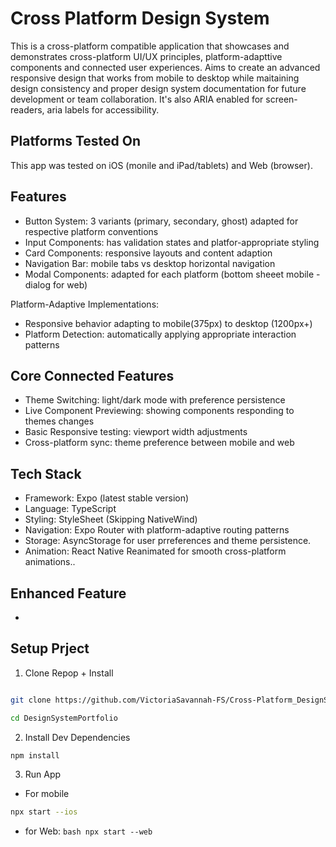 # Cross Platform Design System

This is a cross-platform compatible application that showcases and demonstrates cross-platform UI/UX principles, platform-adapttive components and connected user experiences. Aims to create an advanced responsive design that works from mobile to desktop while maitaining design consistency and proper design system documentation for future development or team collaboration. It's also ARIA enabled for screen-readers, aria labels for accessibility.

## Platforms Tested On

This app was tested on iOS (monile and iPad/tablets) and Web (browser).

## Features

- Button System: 3 variants (primary, secondary, ghost) adapted for respective platform conventions
- Input Components: has validation states and platfor-appropriate styling
- Card Components: responsive layouts and content adaption
- Navigation Bar: mobile tabs vs desktop horizontal navigation
- Modal Components: adapted for each platform (bottom sheeet mobile - dialog for web)

Platform-Adaptive Implementations:

- Responsive behavior adapting to mobile(375px) to desktop
  (1200px+)
- Platform Detection: automatically applying appropriate interaction patterns

## Core Connected Features

- Theme Switching: light/dark mode with preference persistence
- Live Component Previewing: showing components responding to themes changes
- Basic Responsive testing: viewport width adjustments
- Cross-platform sync: theme preference between mobile and web

## Tech Stack

- Framework: Expo (latest stable version)
- Language: TypeScript
- Styling: StyleSheet (Skipping NativeWind)
- Navigation: Expo Router with platform-adaptive routing patterns
- Storage: AsyncStorage for user prreferences and theme persistence.
- Animation: React Native Reanimated for smooth cross-platform animations..

## Enhanced Feature

-

## Setup Prject

1. Clone Repop + Install

```bash

git clone https://github.com/VictoriaSavannah-FS/Cross-Platform_DesignSystem.git

cd DesignSystemPortfolio

```

2. Install Dev Dependencies

```bash
npm install
```

3. Run App

- For mobile

```bash
npx start --ios
```

- for Web: `bash npx start --web`
